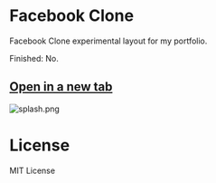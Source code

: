 # Facebook Clone
Facebook Clone experimental layout for my portfolio.

Finished: No.

## [Open in a new tab](https://efranelas.github.io/facebook-clone/index.html)

![splash.png](https://efranelas.github.io/facebook-clone/img/splash.png)

# License
MIT License
